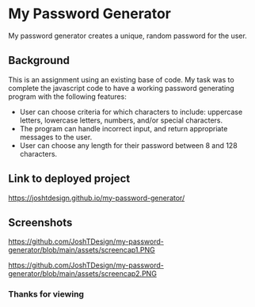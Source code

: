 # My Password Generator

My password generator creates a unique, random password for the user.


## Background

This is an assignment using an existing base of code. My task was to complete the javascript code to have a working password generating program with the following features:
* User can choose criteria for which characters to include: uppercase letters, lowercase letters, numbers, and/or special characters.
* The program can handle incorrect input, and return appropriate messages to the user.
* User can choose any length for their password between 8 and 128 characters.


## Link to deployed project
https://joshtdesign.github.io/my-password-generator/

## Screenshots
https://github.com/JoshTDesign/my-password-generator/blob/main/assets/screencap1.PNG

https://github.com/JoshTDesign/my-password-generator/blob/main/assets/screencap2.PNG

### Thanks for viewing